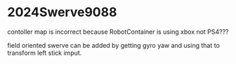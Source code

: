 # 2024Swerve9088
 contoller map is incorrect because RobotContainer is using xbox not PS4???

field oriented swerve can be added by getting gyro yaw and using that to transform left stick imput.
